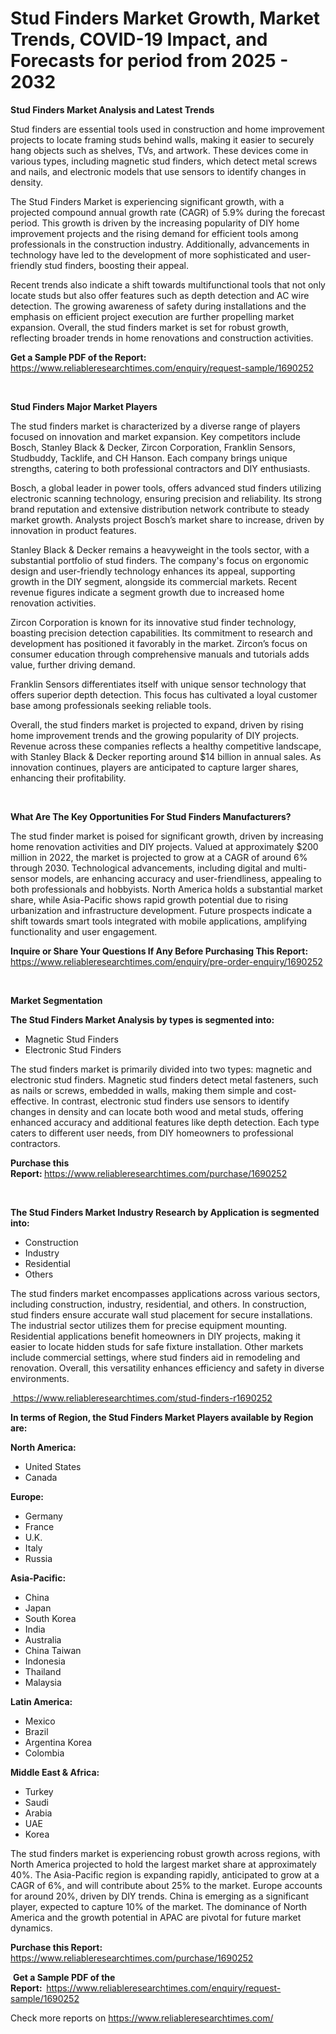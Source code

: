 <p><h1>Stud Finders Market Growth, Market Trends, COVID-19 Impact, and Forecasts for period from 2025 - 2032</h1></p><p><strong>Stud Finders Market Analysis and Latest Trends</strong></p>
<p><p>Stud finders are essential tools used in construction and home improvement projects to locate framing studs behind walls, making it easier to securely hang objects such as shelves, TVs, and artwork. These devices come in various types, including magnetic stud finders, which detect metal screws and nails, and electronic models that use sensors to identify changes in density.</p><p>The Stud Finders Market is experiencing significant growth, with a projected compound annual growth rate (CAGR) of 5.9% during the forecast period. This growth is driven by the increasing popularity of DIY home improvement projects and the rising demand for efficient tools among professionals in the construction industry. Additionally, advancements in technology have led to the development of more sophisticated and user-friendly stud finders, boosting their appeal.</p><p>Recent trends also indicate a shift towards multifunctional tools that not only locate studs but also offer features such as depth detection and AC wire detection. The growing awareness of safety during installations and the emphasis on efficient project execution are further propelling market expansion. Overall, the stud finders market is set for robust growth, reflecting broader trends in home renovations and construction activities.</p></p>
<p><strong>Get a Sample PDF of the Report:&nbsp;</strong> <a href="https://www.reliableresearchtimes.com/enquiry/request-sample/1690252?utm_campaign=3187&utm_medium=2&utm_source=Github&utm_content=ia&utm_term=10042025&utm_id=stud-finders">https://www.reliableresearchtimes.com/enquiry/request-sample/1690252</a></p>
<p>&nbsp;</p>
<p><strong>Stud Finders Major Market Players</strong></p>
<p><p>The stud finders market is characterized by a diverse range of players focused on innovation and market expansion. Key competitors include Bosch, Stanley Black & Decker, Zircon Corporation, Franklin Sensors, Studbuddy, Tacklife, and CH Hanson. Each company brings unique strengths, catering to both professional contractors and DIY enthusiasts.</p><p>Bosch, a global leader in power tools, offers advanced stud finders utilizing electronic scanning technology, ensuring precision and reliability. Its strong brand reputation and extensive distribution network contribute to steady market growth. Analysts project Bosch’s market share to increase, driven by innovation in product features.</p><p>Stanley Black & Decker remains a heavyweight in the tools sector, with a substantial portfolio of stud finders. The company's focus on ergonomic design and user-friendly technology enhances its appeal, supporting growth in the DIY segment, alongside its commercial markets. Recent revenue figures indicate a segment growth due to increased home renovation activities.</p><p>Zircon Corporation is known for its innovative stud finder technology, boasting precision detection capabilities. Its commitment to research and development has positioned it favorably in the market. Zircon’s focus on consumer education through comprehensive manuals and tutorials adds value, further driving demand.</p><p>Franklin Sensors differentiates itself with unique sensor technology that offers superior depth detection. This focus has cultivated a loyal customer base among professionals seeking reliable tools.</p><p>Overall, the stud finders market is projected to expand, driven by rising home improvement trends and the growing popularity of DIY projects. Revenue across these companies reflects a healthy competitive landscape, with Stanley Black & Decker reporting around $14 billion in annual sales. As innovation continues, players are anticipated to capture larger shares, enhancing their profitability.</p></p>
<p>&nbsp;</p>
<p><strong>What Are The Key Opportunities For Stud Finders Manufacturers?</strong></p>
<p><p>The stud finder market is poised for significant growth, driven by increasing home renovation activities and DIY projects. Valued at approximately $200 million in 2022, the market is projected to grow at a CAGR of around 6% through 2030. Technological advancements, including digital and multi-sensor models, are enhancing accuracy and user-friendliness, appealing to both professionals and hobbyists. North America holds a substantial market share, while Asia-Pacific shows rapid growth potential due to rising urbanization and infrastructure development. Future prospects indicate a shift towards smart tools integrated with mobile applications, amplifying functionality and user engagement.</p></p>
<p><strong>Inquire or Share Your Questions If Any Before Purchasing This Report:</strong> <a href="https://www.reliableresearchtimes.com/enquiry/pre-order-enquiry/1690252?utm_campaign=3187&utm_medium=2&utm_source=Github&utm_content=ia&utm_term=10042025&utm_id=stud-finders">https://www.reliableresearchtimes.com/enquiry/pre-order-enquiry/1690252</a></p>
<p>&nbsp;</p>
<p><strong>Market Segmentation</strong></p>
<p><strong>The Stud Finders Market Analysis by types is segmented into:</strong></p>
<p><ul><li>Magnetic Stud Finders</li><li>Electronic Stud Finders</li></ul></p>
<p><p>The stud finders market is primarily divided into two types: magnetic and electronic stud finders. Magnetic stud finders detect metal fasteners, such as nails or screws, embedded in walls, making them simple and cost-effective. In contrast, electronic stud finders use sensors to identify changes in density and can locate both wood and metal studs, offering enhanced accuracy and additional features like depth detection. Each type caters to different user needs, from DIY homeowners to professional contractors.</p></p>
<p><strong>Purchase this Report:&nbsp;</strong><a href="https://www.reliableresearchtimes.com/purchase/1690252?utm_campaign=3187&utm_medium=2&utm_source=Github&utm_content=ia&utm_term=10042025&utm_id=stud-finders">https://www.reliableresearchtimes.com/purchase/1690252</a></p>
<p>&nbsp;</p>
<p><strong>The Stud Finders Market Industry Research by Application is segmented into:</strong></p>
<p><ul><li>Construction</li><li>Industry</li><li>Residential</li><li>Others</li></ul></p>
<p><p>The stud finders market encompasses applications across various sectors, including construction, industry, residential, and others. In construction, stud finders ensure accurate wall stud placement for secure installations. The industrial sector utilizes them for precise equipment mounting. Residential applications benefit homeowners in DIY projects, making it easier to locate hidden studs for safe fixture installation. Other markets include commercial settings, where stud finders aid in remodeling and renovation. Overall, this versatility enhances efficiency and safety in diverse environments.</p></p>
<p><a href="https://www.reliableresearchtimes.com/stud-finders-r1690252?utm_campaign=3187&utm_medium=2&utm_source=Github&utm_content=ia&utm_term=10042025&utm_id=stud-finders">&nbsp;https://www.reliableresearchtimes.com/stud-finders-r1690252</a></p>
<p><strong>In terms of Region, the Stud Finders Market Players available by Region are:</strong></p>
<p>
    <p> <strong> North America: </strong>
        <ul>
            <li>United States</li>
            <li>Canada</li>
        </ul>
        </p> 
    <p> <strong> Europe: </strong>
        <ul>
            <li>Germany</li>
            <li>France</li>
            <li>U.K.</li>
            <li>Italy</li>
            <li>Russia</li>
        </ul>
        </p> 
    <p> <strong> Asia-Pacific: </strong>
        <ul>
            <li>China</li>
            <li>Japan</li>
            <li>South Korea</li>
            <li>India</li>
            <li>Australia</li>
            <li>China Taiwan</li>
            <li>Indonesia</li>
            <li>Thailand</li>
            <li>Malaysia</li>
        </ul>
        </p> 
    <p> <strong> Latin America: </strong>
        <ul>
            <li>Mexico</li>
            <li>Brazil</li>
            <li>Argentina Korea</li>
            <li>Colombia</li>
        </ul>
        </p> 
    <p> <strong> Middle East & Africa: </strong>
        <ul>
            <li>Turkey</li>
            <li>Saudi</li>
            <li>Arabia</li>
            <li>UAE</li>
            <li>Korea</li>
        </ul>
    </p>
    </p>
<p><p>The stud finders market is experiencing robust growth across regions, with North America projected to hold the largest market share at approximately 40%. The Asia-Pacific region is expanding rapidly, anticipated to grow at a CAGR of 6%, and will contribute about 25% to the market. Europe accounts for around 20%, driven by DIY trends. China is emerging as a significant player, expected to capture 10% of the market. The dominance of North America and the growth potential in APAC are pivotal for future market dynamics.</p></p>
<p><strong>Purchase this Report: </strong><a href="https://www.reliableresearchtimes.com/purchase/1690252?utm_campaign=3187&utm_medium=2&utm_source=Github&utm_content=ia&utm_term=10042025&utm_id=stud-finders">https://www.reliableresearchtimes.com/purchase/1690252</a></p>
<p>&nbsp;<strong>Get a Sample PDF of the Report:&nbsp;&nbsp;</strong><a href="https://www.reliableresearchtimes.com/enquiry/request-sample/1690252?utm_campaign=3187&utm_medium=2&utm_source=Github&utm_content=ia&utm_term=10042025&utm_id=stud-finders">https://www.reliableresearchtimes.com/enquiry/request-sample/1690252</a></p>
<p><strong></strong></p>
<p>Check more reports on <a href="https://www.reliableresearchtimes.com/?utm_campaign=3187&utm_medium=2&utm_source=Github&utm_content=ia&utm_term=10042025&utm_id=stud-finders">https://www.reliableresearchtimes.com/</a></p>
